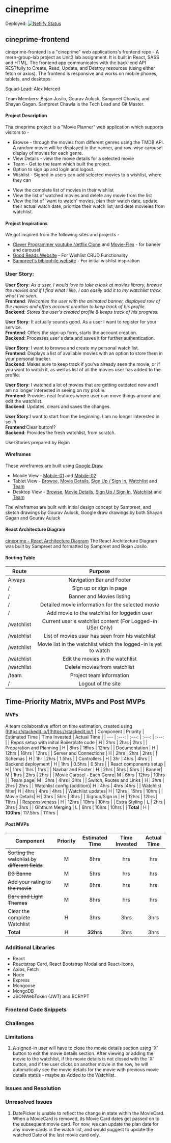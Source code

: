 # cineprime 

Deployed: [![Netlify Status](https://api.netlify.com/api/v1/badges/d857d1dc-2f49-4d31-a1c1-5f251145f0a9/deploy-status)](https://app.netlify.com/sites/cineprime/deploys)

## cineprime-frontend
cineprime-frontend is a "cineprime" web applications's  frontend repo - A mern-group-lab project as Unit3 lab assignment. It is built in React, SASS and HTML. 
The frontend app communicates with the back-end API RESTfully to Create, Read, Update, and Destroy resources (using either fetch or axios). The frontend is responsive and works on mobile phones, tablets, and desktops

Squad-Lead: Alex Merced

Team Members: Bojan Josilo, Gourav Auluck, Sampreet Chawla, and Shayan Gagan. Sampreet Chawla is the Tech Lead and Git Master.

#### Project Description

Tha cineprime project is a "Movie Planner" web application which supports visitors to - 

- Browse - through the movies from different genres using the TMDB API. A random movie will be displayed in the banner, and row-wise carousel display of movies for each genre.
- View Details - view the movie details for a selected movie
- Team - Get to the team which built the project. 
- Option to sign up and login and logout.
- Wishlist - Signed in users can add selected movies to a wishlist, where they can 
* View the complete list of movies in their wishlist
* View the list of watched movies and delete any movie from the list
* View the list of 'want to watch' movies, plan their watch date, update their actual watch date, priortize their watch list, and dete movieies from watchlist.  


#### Project Inspirations

We got inspired from the following sites and projects - 

* [Clever Programmer youtube Netflix Clone](https://www.youtube.com/watch?v=XtMThy8QKqU&has_verified=1) and [Movie-Flex](https://movieflex-28ba7.web.app/) - for baneer and carousel 
* [Good Reads Website](https://www.goodreads.com/) - For Wishlist CRUD Functionality
* [Sampreet's bibiophile website](https://bibliophile.netlify.app/) - For initial wishlist inspiration



### User Story:

**User Story**: *As a user, I would love to take a look at movies library, browse the movies and if I find what I like, I can easily 		add it to my watchlist track what I've seen.*   
**Frontend**:  *Welcomes the user with the animated banner, displayed row of the movies and offers account creation to keep track of his profile.*  
**Backend**: *Stores the user's created profile & keeps track of his progress.*

**User Story**: It actually sounds good. As a user I want to register for your service.   
**Frontend**: Offers the sign-up form, starts the account creation.   
**Backend**:  Processes user's data and saves it for further authentication.   

**User Story**: I want to browse and create my personal watch list.  
**Frontend**: Displays a list of available movies with an option to store them in your personal tracker.   
**Backend**:  Makes sure to keep track if you've already seen the movie, or if you want to watch it, as well as list of all the movies user has added to the  profile.  

**User Story**: I watched a lot of movies that are getting outdated now and I am no longer interested in seeing on my profile.  
**Frontend**: Provides neat features where user can move things around and edit the watchlist.  
**Backend**:  Updates, clears and saves the changes.  

**User Story**:I want to start from the beginning. I am no longer interested in sci-fi  
**Frontend**:Clear button!?   
**Backend**:  Provides the fresh watchlist, from scratch.  

UserStories prepared by Bojan

#### Wireframes 

These wireframes are built using [Google Draw](https://docs.google.com/drawings/)

- Mobile View - [Mobile-01](./img/wireframes/mobile/01.cineprime-mobile.png) and [Mobile-02](./img/wireframes/mobile/02.cineprime-mobile.png)
- Tablet View - [Browse](./img/wireframes/tablet/01.browse-tablet.jpg), [Movie Details](./img/wireframes/tablet/02.details-tablet.jpg), [Sign Up / Sign In](./img/wireframes/tablet/03.signin-tablet.jpg), [Watchlist](./img/wireframes/tablet/04.watchlist-tablet.jpg) and [Team](./img/wireframes/tablet/05.team-tablet.jpg)
- Desktop View - [Browse](./img/wireframes/desktop/01.browse-desktop.png), [Movie Details](./img/wireframes/desktop/02.details-desktop.png), [Sign Up / Sign In](./img/wireframes/desktop/03.signin-desktop.png), [Watchlist](./img/wireframes/desktop/04.watchlist-desktop.png) and [Team](./img/wireframes/desktop/05.team-desktop.png)

The wireframes are built with initial design concept by Sampreet, and sketch drawings by Gourav Auluck, Google draw drawings by both Shayan Gagan and Gourav Auluck


#### React Architecture Diagram

[cineprime - React Architecture Diagram](./img/cineprime-react-architecture.png)
The React Architecture Diagram was built by Sampreet and formatted by Sampreet and Bojan Josilo.

#### Routing Table

| Route                  |                                   Purpose                                    |
| ---------------------- | :--------------------------------------------------------------------------: |
| Always                 |                      Navigation Bar and Footer                               |
| /                      |                      Sign up or sign in page                                 |
| /                      |                     Banner and Movies listing                                |
| /                      |                    Detailed movie information for the selected movie         |
| /                      |             Add movie to the watchlist for loggedin user                     |
| /watchlist             |              Current user's watchlist content (For Logged-in USer Only)      |
| /watchlist             |                         List of movies user has seen from his watchlist      |
| /watchlist             |             Movie list in the watchlist which the logged-in is yet to watch  |
| /watchlist             |                       Edit the movies in the watchlist                       |
| /watchlist             |                        Delete movies from watchlist                          |
| /team                  |                       Project team information                               |
| /                      |                       Logout of the site                                     |



## Time-Priority Matrix, MVPs and Post MVPs

#### MVPs 

A team collaborative effort on time estimation, created using [https://stackedit.io/](https://stackedit.io/)
| Component | Priority | Estimated Time | Time Invested | Actual Time |
| --- | :---: |  :---: | :---: | :---: |
| Repos setup with initial Boilerplate code | H | 2hrs | 2hrs | 2hrs |
| Preparation and Planning | H | 8hrs | 16hrs | 12hrs |
| Documentation | H | 12hrs | 16hrs | 12hrs |
| Server and Connections | H | 2hrs | 2hrs | 2hrs |
| Schemas | H | 1hr | 2hrs | 1.5hrs |
| Controllers | H | 3hr | 4hrs | 4hrs |
| Backend deployment | H | 1hrs | 0.5hrs | 0.5hrs |
| React components setup | H | 1hrs | 1hrs | 1hrs |
| Navbar and Footer | H | 2hrs | 5hrs | 5hrs |
| Banner| M | 1hrs | 2hrs | 2hrs |
| Movie Carosel - Each Genre| M | 6hrs | 12hrs | 10hrs |
| Team page| M | 3hrs | 4hrs | 3hrs |
| Switch, Routes and Links | H | 3hrs | 2hrs | 2hrs |
| Watchlist config (addition)| H | 4hrs | 4hrs |4hrs |
| Watchlist filter| H | 4hrs | 4hrs | 4hrs |
| Watchlist updates| H | 12hrs | 15hrs | 10hrs |
| Movie Details| H | 3hrs | 5hrs | 3hrs |
| Signup/Sign in | H | 12hrs | 12hrs | 11hrs |
| Responsiveness | H | 12hrs | 10hrs | 10hrs |
| Extra Styling | L | 2hrs | 3hrs | 3hrs |
| Gihthum Merging | L | 6hrs | 10hrs | 10hrs |
| **Total** | H | **100hrs**| 117.5hrs | 111hrs |

#### Post MVPs

| Component | Priority | Estimated Time | Time Invested | Actual Time |
| --- | :---: |  :---: | :---: | :---: |
| ~~Sorting the watchlist by different fields~~ | M |  8hrs | hrs | hrs |   
| ~~D3 Banne~~ | M |  5hrs | hrs | hrs |  
| ~~Add your rating to the movie~~ | M |  8hrs | hrs | hrs |  
| ~~Dark and Light Themes~~ | M |  8hrs | hrs | hrs |  
| Clear the complete Watchlist | H |  3hrs | 3hrs | 3hrs |  
| **Total** | H | **32hrs**| 3hrs | 3hrs |


### Additional Libraries
- React
- Reactstrap Card, React Bootstrap Modal and React-Icons, 
- Axios, Fetch
- Node
- Express
- Mongoose
- MongoDB
- JSONWebToken (JWT) and BCRYPT 


### Frontend Code Snippets

### Challenges

### Limitations

1. A signed-in user will have to close the movie details section using 'X' button to exit the movie details section. After viewing or adding the movie to the watchlist, if the movie details is not closed with the 'X' button, and if the user clicks on another movie in the row, he will automatically see the movie details for the movie with previous movie details status - maybe as Added to the Watchlist. 

### Issues and Resolution

### Unresolved Issues

1. DatePicker is unable to reflect the change in state within the MovieCard. When a MovieCard is removed, its Movie Card dates get passed on to the subsequent movie card. For now, we can update the plan date for any movie cards in the watch list, and would suggest to update the watched Date of the last movie card only. 

